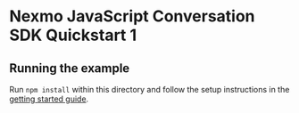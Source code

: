 # Nexmo JavaScript Conversation SDK Quickstart 1

## Running the example

Run `npm install` within this directory and follow the setup instructions in the [getting started guide](../../getting-started.md).
